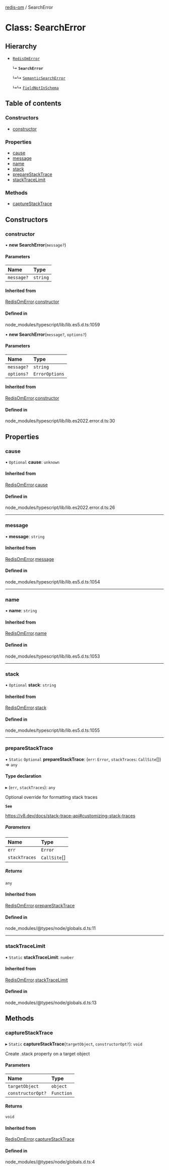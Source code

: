 [redis-om](../README.md) / SearchError

# Class: SearchError

## Hierarchy

- [`RedisOmError`](RedisOmError.md)

  ↳ **`SearchError`**

  ↳↳ [`SemanticSearchError`](SemanticSearchError.md)

  ↳↳ [`FieldNotInSchema`](FieldNotInSchema.md)

## Table of contents

### Constructors

- [constructor](SearchError.md#constructor)

### Properties

- [cause](SearchError.md#cause)
- [message](SearchError.md#message)
- [name](SearchError.md#name)
- [stack](SearchError.md#stack)
- [prepareStackTrace](SearchError.md#preparestacktrace)
- [stackTraceLimit](SearchError.md#stacktracelimit)

### Methods

- [captureStackTrace](SearchError.md#capturestacktrace)

## Constructors

### constructor

• **new SearchError**(`message?`)

#### Parameters

| Name | Type |
| :------ | :------ |
| `message?` | `string` |

#### Inherited from

[RedisOmError](RedisOmError.md).[constructor](RedisOmError.md#constructor)

#### Defined in

node_modules/typescript/lib/lib.es5.d.ts:1059

• **new SearchError**(`message?`, `options?`)

#### Parameters

| Name | Type |
| :------ | :------ |
| `message?` | `string` |
| `options?` | `ErrorOptions` |

#### Inherited from

[RedisOmError](RedisOmError.md).[constructor](RedisOmError.md#constructor)

#### Defined in

node_modules/typescript/lib/lib.es2022.error.d.ts:30

## Properties

### cause

• `Optional` **cause**: `unknown`

#### Inherited from

[RedisOmError](RedisOmError.md).[cause](RedisOmError.md#cause)

#### Defined in

node_modules/typescript/lib/lib.es2022.error.d.ts:26

___

### message

• **message**: `string`

#### Inherited from

[RedisOmError](RedisOmError.md).[message](RedisOmError.md#message)

#### Defined in

node_modules/typescript/lib/lib.es5.d.ts:1054

___

### name

• **name**: `string`

#### Inherited from

[RedisOmError](RedisOmError.md).[name](RedisOmError.md#name)

#### Defined in

node_modules/typescript/lib/lib.es5.d.ts:1053

___

### stack

• `Optional` **stack**: `string`

#### Inherited from

[RedisOmError](RedisOmError.md).[stack](RedisOmError.md#stack)

#### Defined in

node_modules/typescript/lib/lib.es5.d.ts:1055

___

### prepareStackTrace

▪ `Static` `Optional` **prepareStackTrace**: (`err`: `Error`, `stackTraces`: `CallSite`[]) => `any`

#### Type declaration

▸ (`err`, `stackTraces`): `any`

Optional override for formatting stack traces

**`See`**

https://v8.dev/docs/stack-trace-api#customizing-stack-traces

##### Parameters

| Name | Type |
| :------ | :------ |
| `err` | `Error` |
| `stackTraces` | `CallSite`[] |

##### Returns

`any`

#### Inherited from

[RedisOmError](RedisOmError.md).[prepareStackTrace](RedisOmError.md#preparestacktrace)

#### Defined in

node_modules/@types/node/globals.d.ts:11

___

### stackTraceLimit

▪ `Static` **stackTraceLimit**: `number`

#### Inherited from

[RedisOmError](RedisOmError.md).[stackTraceLimit](RedisOmError.md#stacktracelimit)

#### Defined in

node_modules/@types/node/globals.d.ts:13

## Methods

### captureStackTrace

▸ `Static` **captureStackTrace**(`targetObject`, `constructorOpt?`): `void`

Create .stack property on a target object

#### Parameters

| Name | Type |
| :------ | :------ |
| `targetObject` | `object` |
| `constructorOpt?` | `Function` |

#### Returns

`void`

#### Inherited from

[RedisOmError](RedisOmError.md).[captureStackTrace](RedisOmError.md#capturestacktrace)

#### Defined in

node_modules/@types/node/globals.d.ts:4
